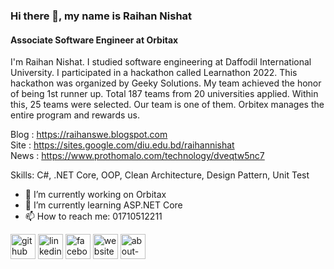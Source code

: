 ### Hi there 👋, my name is Raihan Nishat
#### Associate Software Engineer at Orbitax

I'm Raihan Nishat. I studied software engineering at Daffodil International University. I participated in a hackathon called Learnathon 2022. This hackathon was organized by Geeky Solutions. My team achieved the honor of being 1st runner up. Total 187 teams from 20 universities applied. Within this, 25 teams were selected. Our team is one of them. Orbitex manages the entire program and rewards us.

Blog : https://raihanswe.blogspot.com </br>
Site : https://sites.google.com/diu.edu.bd/raihannishat </br>
News : https://www.prothomalo.com/technology/dveqtw5nc7 </br>

Skills: C#, .NET Core, OOP, Clean Architecture, Design Pattern, Unit Test

- 🔭 I’m currently working on Orbitax 
- 🌱 I’m currently learning ASP.NET Core 
- 📫 How to reach me: 01710512211 


[<img src='https://cdn.jsdelivr.net/npm/simple-icons@3.0.1/icons/github.svg' alt='github' height='40'>](https://github.com/raihannishat)  [<img src='https://cdn.jsdelivr.net/npm/simple-icons@3.0.1/icons/linkedin.svg' alt='linkedin' height='40'>](https://www.linkedin.com/in/raihan-nishat-679455163/)  [<img src='https://cdn.jsdelivr.net/npm/simple-icons@3.0.1/icons/facebook.svg' alt='facebook' height='40'>](https://www.facebook.com/raihannishat.bd)  [<img src='https://cdn.jsdelivr.net/npm/simple-icons@3.0.1/icons/icloud.svg' alt='website' height='40'>](https://raihanswe.blogspot.com/)  [<img src='https://cdn.jsdelivr.net/npm/simple-icons@3.0.1/icons/about-dot-me.svg' alt='about-dot-me' height='40'>](https://sites.google.com/diu.edu.bd/raihannishat)  

